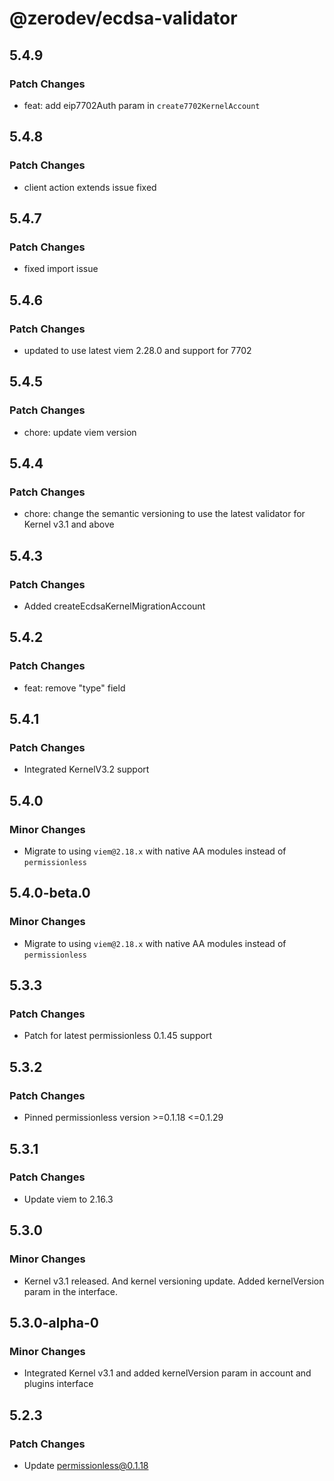# @zerodev/ecdsa-validator

## 5.4.9

### Patch Changes

- feat: add eip7702Auth param in `create7702KernelAccount`

## 5.4.8

### Patch Changes

- client action extends issue fixed

## 5.4.7

### Patch Changes

- fixed import issue

## 5.4.6

### Patch Changes

- updated to use latest viem 2.28.0 and support for 7702

## 5.4.5

### Patch Changes

- chore: update viem version

## 5.4.4

### Patch Changes

- chore: change the semantic versioning to use the latest validator for Kernel v3.1 and above

## 5.4.3

### Patch Changes

- Added createEcdsaKernelMigrationAccount

## 5.4.2

### Patch Changes

- feat: remove "type" field

## 5.4.1

### Patch Changes

- Integrated KernelV3.2 support

## 5.4.0

### Minor Changes

- Migrate to using `viem@2.18.x` with native AA modules instead of `permissionless`

## 5.4.0-beta.0

### Minor Changes

- Migrate to using `viem@2.18.x` with native AA modules instead of `permissionless`

## 5.3.3

### Patch Changes

- Patch for latest permissionless 0.1.45 support

## 5.3.2

### Patch Changes

- Pinned permissionless version >=0.1.18 <=0.1.29

## 5.3.1

### Patch Changes

- Update viem to 2.16.3

## 5.3.0

### Minor Changes

- Kernel v3.1 released. And kernel versioning update. Added kernelVersion param in the interface.

## 5.3.0-alpha-0

### Minor Changes

- Integrated Kernel v3.1 and added kernelVersion param in account and plugins interface

## 5.2.3

### Patch Changes

- Update permissionless@0.1.18
